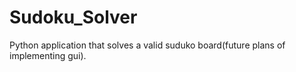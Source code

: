 # Sudoku_Solver
Python application that solves a  valid suduko board(future plans of implementing gui).
